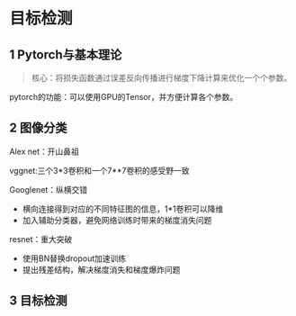 # 目标检测

## 1 Pytorch与基本理论

> 核心：将损失函数通过误差反向传播进行梯度下降计算来优化一个个参数。

pytorch的功能：可以使用GPU的Tensor，并方便计算各个参数。

## 2 图像分类 

Alex net：开山鼻祖

vggnet:三个3*3卷积和一个7**7卷积的感受野一致

Googlenet：纵横交错

- 横向连接得到对应的不同特征图的信息，1*1卷积可以降维
- 加入辅助分类器，避免网络训练时带来的梯度消失问题

resnet：重大突破

- 使用BN替换dropout加速训练
- 提出残差结构，解决梯度消失和梯度爆炸问题

## 3 目标检测

